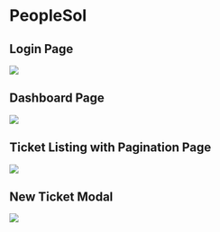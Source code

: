 # PeopleSol


## Login Page 

![](../peoplesol/public/screenshots/login.png)

## Dashboard Page 

![](../peoplesol/public/screenshots/dashboard.png)

## Ticket Listing with Pagination Page 

![](../peoplesol/public/screenshots/list.png)

## New Ticket Modal 

![](../peoplesol/public/screenshots/raise.png)
